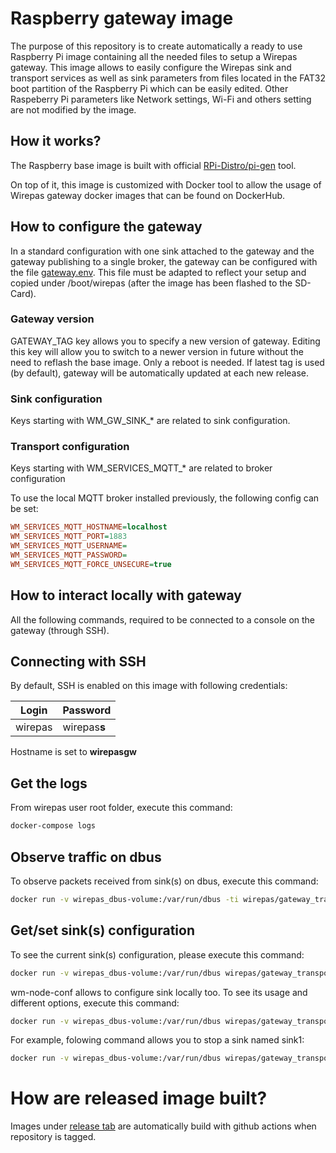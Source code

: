 # Raspberry gateway image

The purpose of this repository is to create automatically a ready to use Raspberry Pi image containing all the needed files to setup a Wirepas gateway.
This image allows to easily configure the Wirepas sink and transport services as well as sink parameters from files located in the FAT32 boot partition of the Raspberry Pi which can be easily edited.
Other Raspeberry Pi parameters like Network settings, Wi-Fi and others setting are not modified by the image.

## How it works?

The Raspberry base image is built with official [RPi-Distro/pi-gen](https://github.com/RPi-Distro/pi-gen) tool.

On top of it, this image is customized with Docker tool to allow the usage of Wirepas gateway docker images that can be found on DockerHub.


## How to configure the gateway

In a standard configuration with one sink attached to the gateway and the gateway publishing to a single broker, the gateway can be configured with the file [gateway.env](templates/gateway.env).
This file must be adapted to reflect your setup and copied under /boot/wirepas (after the image has been flashed to the SD-Card).

### Gateway version
GATEWAY_TAG key allows you to specify a new version of gateway.
Editing this key will allow you to switch to a newer version in future without the need to reflash the base image. Only a reboot is needed.
If latest tag is used (by default), gateway will be automatically updated at each new release.

### Sink configuration
Keys starting with WM_GW_SINK_* are related to sink configuration.

### Transport configuration
Keys starting with WM_SERVICES_MQTT_* are related to broker configuration

To use the local MQTT broker installed previously, the following config can be set:
```ini
WM_SERVICES_MQTT_HOSTNAME=localhost
WM_SERVICES_MQTT_PORT=1883
WM_SERVICES_MQTT_USERNAME=
WM_SERVICES_MQTT_PASSWORD=
WM_SERVICES_MQTT_FORCE_UNSECURE=true
```

## How to interact locally with gateway
All the following commands, required to be connected to a console on the gateway (through SSH).

## Connecting with SSH
By default, SSH is enabled on this image with following credentials:

Login  | Password
----   | --------
wirepas| wirepas**s**

Hostname is set to **wirepasgw**

## Get the logs
From wirepas user root folder, execute this command:
```bash
docker-compose logs
```

## Observe traffic on dbus
To observe packets received from sink(s) on dbus, execute this command:
```bash
docker run -v wirepas_dbus-volume:/var/run/dbus -ti wirepas/gateway_transport_service wm-dbus-print
```

## Get/set sink(s) configuration
To see the current sink(s) configuration, please execute this command:
```bash
docker run -v wirepas_dbus-volume:/var/run/dbus wirepas/gateway_transport_service wm-node-conf list
```

wm-node-conf allows to configure sink locally too. To see its usage and different options, execute this command:
```bash
docker run -v wirepas_dbus-volume:/var/run/dbus wirepas/gateway_transport_service wm-node-conf
```

For example, folowing command allows you to stop a sink named sink1:
```bash
docker run -v wirepas_dbus-volume:/var/run/dbus wirepas/gateway_transport_service wm-node-conf set -s sink1 -S False
```

# How are released image built?

Images under [release tab](https://github.com/wirepas/raspberry-gateway-image/releases) are automatically build with github actions when repository is tagged.


